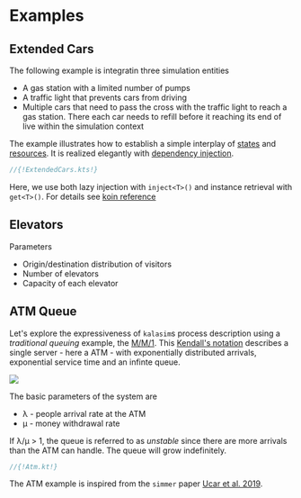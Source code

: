 # Examples

## Extended Cars

The following example is integratin three simulation entities

* A gas station with a limited number of pumps
* A traffic light that prevents cars from driving
* Multiple cars that need to pass the cross with the traffic light to reach a gas station. There each car needs to refill before it reaching its end of live within the simulation context

The example illustrates how to establish a simple interplay of  [states](state.md) and [resources](resource.md). It is realized elegantly with [dependency injection](basics.md#dependency-injection).

```kotlin
//{!ExtendedCars.kts!}
```

Here,  we use both lazy injection with `inject<T>()` and instance retrieval with `get<T>()`. For details see [koin reference](https://doc.insert-koin.io/#/koin-core/injection-parameters)


## Elevators

Parameters

* Origin/destination distribution of visitors
* Number of elevators
* Capacity of each elevator


## ATM Queue

Let's explore the expressiveness of `kalasim`s process description using a *traditional queuing* example, the [M/M/1](https://en.wikipedia.org/wiki/M/M/1_queue). This [Kendall's notation](https://en.wikipedia.org/wiki/Kendall%27s_notation) describes a single server - here a ATM - with exponentially distributed arrivals, exponential service time and an infinte queue.
<!--see Ucar2019, 4.1 for more details-->

![](https://upload.wikimedia.org/wikipedia/commons/thumb/6/65/Mm1_queue.svg/440px-Mm1_queue.svg.png)

The basic parameters of the system are

* λ - people arrival rate at the ATM
* µ - money withdrawal rate

If  λ/µ > 1, the queue is referred to as *unstable* since there are more arrivals than the ATM can handle. The queue will grow indefinitely.



```kotlin
//{!Atm.kt!}
```

The ATM example is inspired from the `simmer` paper [Ucar et al. 2019](https://www.jstatsoft.org/article/view/v090i02).

<!--TODO add analytics screenshots here-->

